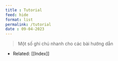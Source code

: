 ```yaml
---
title : Tutorial
feed: hide
format: list
permalink: /tutorial
date : 09-04-2023
---
```


> Một số ghi chú nhanh cho các bài hướng dẫn
- Related: [[Index]]

